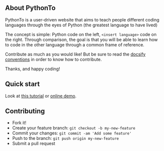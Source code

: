 ## About PythonTo
PythonTo is a user-driven website that aims to teach people different coding languages through the eyes of Python (the greatest language to have lived)

The concept is simple: Python code on the left, `<insert language>` code on the right. Through comparison, the goal is that you will be able to learn how to code in the other language through a common frame of reference.

Contribute as much as you would like! But be sure to read the [docsify conventions](https://docsify.js.org/#/) in order to know how to contribute.

Thanks, and happy coding!

## Quick start
Look at [this tutorial](https://docsify.js.org/#/quickstart) or [online demo](https://jsfiddle.net/7ztb8qsr/1/).

## Contributing
* Fork it!
* Create your feature branch: `git checkout -b my-new-feature`
* Commit your changes: `git commit -am 'Add some feature'`
* Push to the branch: `git push origin my-new-feature`
* Submit a pull request
